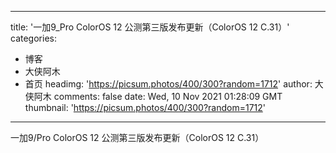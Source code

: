 
---
title: '一加9_Pro ColorOS 12 公测第三版发布更新（ColorOS 12 C.31）'
categories: 
 - 博客
 - 大侠阿木
 - 首页
headimg: 'https://picsum.photos/400/300?random=1712'
author: 大侠阿木
comments: false
date: Wed, 10 Nov 2021 01:28:09 GMT
thumbnail: 'https://picsum.photos/400/300?random=1712'
---

<div>   
一加9/Pro ColorOS 12 公测第三版发布更新（ColorOS 12 C.31）  
</div>
            